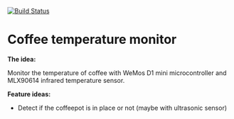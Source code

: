 [![Build Status](https://travis-ci.org/avrj/coffee-temperature.svg?branch=master)](https://travis-ci.org/avrj/coffee-temperature)

# Coffee temperature monitor
**The idea:**

Monitor the temperature of coffee with WeMos D1 mini microcontroller and MLX90614 infrared temperature sensor.

**Feature ideas:**

* Detect if the coffeepot is in place or not (maybe with ultrasonic sensor)